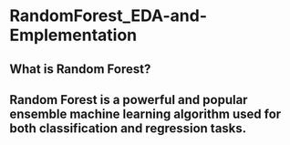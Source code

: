 # RandomForest_EDA-and-Emplementation

## What is Random Forest?
## Random Forest is a powerful and popular ensemble machine learning algorithm used for both classification and regression tasks.


